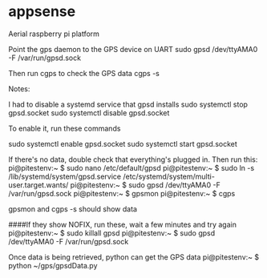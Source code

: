 # appsense
Aerial raspberry pi platform

Point the gps daemon to the GPS device on UART
sudo gpsd /dev/ttyAMA0 -F /var/run/gpsd.sock

Then run cgps to check the GPS data
cgps -s


Notes:

I had to disable a systemd service that gpsd installs
sudo systemctl stop gpsd.socket
sudo systemctl disable gpsd.socket

To enable it, run these commands

sudo systemctl enable gpsd.socket
sudo systemctl start gpsd.socket


If there's no data, double check that everything's plugged in.
Then run this:
pi@pitestenv:~ $ sudo nano /etc/default/gpsd
pi@pitestenv:~ $ sudo ln -s /lib/systemd/system/gpsd.service /etc/systemd/system/multi-user.target.wants/
pi@pitestenv:~ $ sudo gpsd /dev/ttyAMA0 -F /var/run/gpsd.sock
pi@pitestenv:~ $ gpsmon
pi@pitestenv:~ $ cgps

gpsmon and cgps -s should show data

####If they show NOFIX, run these, wait a few minutes and try again
pi@pitestenv:~ $ sudo killall gpsd
pi@pitestenv:~ $ sudo gpsd /dev/ttyAMA0 -F /var/run/gpsd.sock


Once data is being retrieved, python can get the GPS data
pi@pitestenv:~ $ python ~/gps/gpsdData.py
